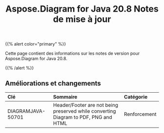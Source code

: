 ﻿---
title: Aspose.Diagram for Java 20.8 Notes de mise à jour
type: docs
weight: 14
url: /fr/java/aspose-diagram-for-java-20-8-release-notes/
---
{{% alert color="primary" %}}

Cette page contient des informations sur les notes de version pour Aspose.Diagram for Java 20.8.

{{% /alert %}}
## **Améliorations et changements**  ##

|**Clé**|**Sommaire**|**Catégorie**|
|:- |:- |:- |
|DIAGRAMJAVA-50701|Header/Footer are not being preserved while converting Diagram to PDF, PNG and HTML|Renforcement|
